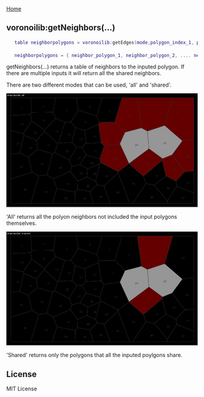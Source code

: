 [Home](../../ "Home")

## voronoilib:getNeighbors(...)

```lua
   table neighborpolygons = voronoilib:getEdges(mode,polygon_index_1, polygon_index_2, ..., polygon_index_n)

   neighborpolygons = { neighbor_polygon_1, neighbor_polygon_2, .... neighbor_polygon_n
```

getNeighbors(...) returns a table of neighbors to the inputed polygon. If there are multiple inputs it will return all the shared neighbors.

There are two different modes that can be used, 'all' and 'shared'.

![Test ran with 50 polygons, mode all](readme_files/all.png)

'All' returns all the polyon neighbors not included the input polygons themselves.

![Test ran with 50 polygons, mode shared](readme_files/shared.png)

'Shared' returns only the polygons that all the inputed poylgons share.

License
---
MIT License
